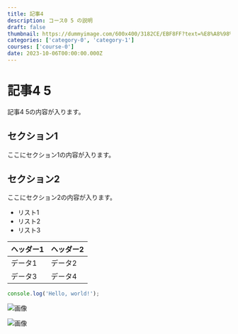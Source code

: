 ```yaml
---
title: 記事4
description: コース0 5 の説明
draft: false
thumbnail: https://dummyimage.com/600x400/3182CE/EBF8FF?text=%E8%A8%98%E4%BA%8B4
categories: ['category-0', 'category-1']
courses: ['course-0']
date: 2023-10-06T00:00:00.000Z
---
```


# 記事4 5

記事4 5の内容が入ります。

## セクション1
ここにセクション1の内容が入ります。

## セクション2
ここにセクション2の内容が入ります。

- リスト1
- リスト2
- リスト3

| ヘッダー1 | ヘッダー2 |
| --------- | --------- |
| データ1   | データ2   |
| データ3   | データ4   |

```javascript
console.log('Hello, world!');
```


![画像](https://dummyimage.com/320x180/2D3748/F5F7FA?text=%E8%A8%98%E4%BA%8B4+5)

![画像](https://dummyimage.com/640x360/1A202C/EDF2F7?text=%E8%A8%98%E4%BA%8B4+5)
